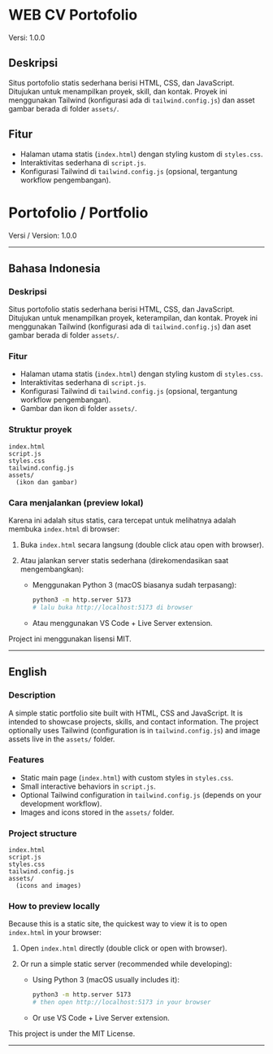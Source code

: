 # WEB CV Portofolio

Versi: 1.0.0

## Deskripsi

Situs portofolio statis sederhana berisi HTML, CSS, dan JavaScript. Ditujukan untuk menampilkan proyek, skill, dan kontak. Proyek ini menggunakan Tailwind (konfigurasi ada di `tailwind.config.js`) dan asset gambar berada di folder `assets/`.

## Fitur

- Halaman utama statis (`index.html`) dengan styling kustom di `styles.css`.
- Interaktivitas sederhana di `script.js`.
- Konfigurasi Tailwind di `tailwind.config.js` (opsional, tergantung workflow pengembangan).

# Portofolio / Portfolio

Versi / Version: 1.0.0

---

## Bahasa Indonesia

### Deskripsi

Situs portofolio statis sederhana berisi HTML, CSS, dan JavaScript. Ditujukan untuk menampilkan proyek, keterampilan, dan kontak. Proyek ini menggunakan Tailwind (konfigurasi ada di `tailwind.config.js`) dan aset gambar berada di folder `assets/`.

### Fitur

- Halaman utama statis (`index.html`) dengan styling kustom di `styles.css`.
- Interaktivitas sederhana di `script.js`.
- Konfigurasi Tailwind di `tailwind.config.js` (opsional, tergantung workflow pengembangan).
- Gambar dan ikon di folder `assets/`.

### Struktur proyek

```
index.html
script.js
styles.css
tailwind.config.js
assets/
  (ikon dan gambar)
```

### Cara menjalankan (preview lokal)

Karena ini adalah situs statis, cara tercepat untuk melihatnya adalah membuka `index.html` di browser:

1. Buka `index.html` secara langsung (double click atau open with browser).
2. Atau jalankan server statis sederhana (direkomendasikan saat mengembangkan):

   - Menggunakan Python 3 (macOS biasanya sudah terpasang):

     ```bash
     python3 -m http.server 5173
     # lalu buka http://localhost:5173 di browser
     ```

   - Atau menggunakan VS Code + Live Server extension.

Project ini menggunakan lisensi MIT.

---

## English

### Description

A simple static portfolio site built with HTML, CSS and JavaScript. It is intended to showcase projects, skills, and contact information. The project optionally uses Tailwind (configuration is in `tailwind.config.js`) and image assets live in the `assets/` folder.

### Features

- Static main page (`index.html`) with custom styles in `styles.css`.
- Small interactive behaviors in `script.js`.
- Optional Tailwind configuration in `tailwind.config.js` (depends on your development workflow).
- Images and icons stored in the `assets/` folder.

### Project structure

```
index.html
script.js
styles.css
tailwind.config.js
assets/
  (icons and images)
```

### How to preview locally

Because this is a static site, the quickest way to view it is to open `index.html` in your browser:

1. Open `index.html` directly (double click or open with browser).
2. Or run a simple static server (recommended while developing):

   - Using Python 3 (macOS usually includes it):

     ```bash
     python3 -m http.server 5173
     # then open http://localhost:5173 in your browser
     ```

   - Or use VS Code + Live Server extension.

This project is under the MIT License.

---
